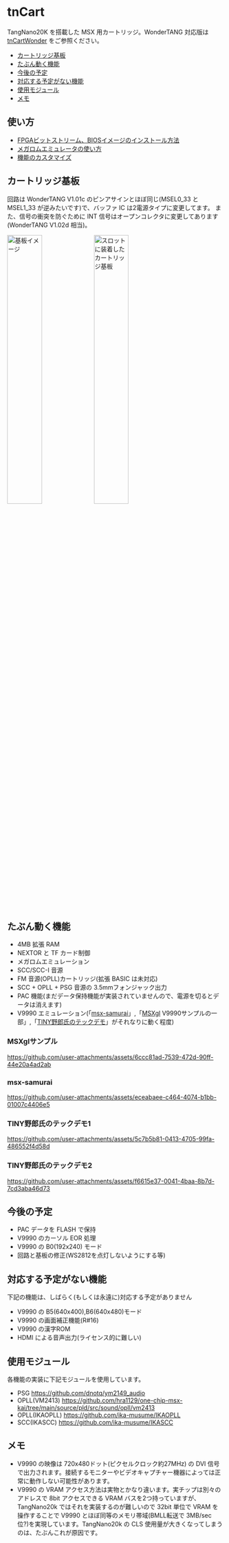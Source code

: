 # tnCart
TangNano20K を搭載した MSX 用カートリッジ。WonderTANG 対応版は [tnCartWonder](https://github.com/herraa1/tnCartWonder) をご参照ください。

- [カートリッジ基板](#カートリッジ基板)
- [たぶん動く機能](#たぶん動く機能)
- [今後の予定](#今後の予定)
- [対応する予定がない機能](#対応する予定がない機能)
- [使用モジュール](#使用モジュール)
- [メモ](#メモ)

## 使い方

- [FPGAビットストリーム、BIOSイメージのインストール方法](https://github.com/buppu3/tnCart/blob/main/doc/flash.md)
- [メガロムエミュレータの使い方](https://github.com/buppu3/tnCart/blob/main/doc/megarom.md)
- [機能のカスタマイズ](https://github.com/buppu3/tnCart/blob/main/doc/config.md)

## カートリッジ基板
回路は WonderTANG V1.01c のピンアサインとほぼ同じ(MSEL0_33 と MSEL1_33 が逆みたいです)で、バッファ IC は2電源タイプに変更してます。
また、信号の衝突を防ぐために INT 信号はオープンコレクタに変更してあります(WonderTANG V1.02d 相当)。

<img alt="基板イメージ" src="https://github.com/buppu3/tnCart/blob/main/pics/tnCart_rev1_3d.png?raw=true" width="40%" /><img alt="スロットに装着したカートリッジ基板" src="https://github.com/buppu3/tnCart/blob/main/pics/tnCart_rev1_mounted.png?raw=true" width="40%" />

## たぶん動く機能
- 4MB 拡張 RAM
- NEXTOR と TF カード制御
- メガロムエミュレーション
- SCC/SCC-I 音源
- FM 音源(OPLL)カートリッジ(拡張 BASIC は未対応)
- SCC + OPLL + PSG 音源の 3.5mmフォンジャック出力
- PAC 機能(まだデータ保持機能が実装されていませんので、電源を切るとデータは消えます)
- V9990 エミュレーション(「[msx-samurai](https://github.com/albs-br/msx-samurai)」,「[MSXgl](https://github.com/aoineko-fr/MSXgl) V9990サンプルの一部」,「[TINY野郎氏のテックデモ](https://www.youtube.com/watch?v=I6kXyMaED0s)」がそれなりに動く程度)

### MSXglサンプル
https://github.com/user-attachments/assets/6ccc81ad-7539-472d-90ff-44e20a4ad2ab

### msx-samurai
https://github.com/user-attachments/assets/eceabaee-c464-4074-b1bb-01007c4406e5

### TINY野郎氏のテックデモ1
https://github.com/user-attachments/assets/5c7b5b81-0413-4705-99fa-486552f4d58d

### TINY野郎氏のテックデモ2
https://github.com/user-attachments/assets/f6615e37-0041-4baa-8b7d-7cd3aba46d73

## 今後の予定
- PAC データを FLASH で保持
- V9990 のカーソル EOR 処理
- V9990 の B0(192x240) モード
- 回路と基板の修正(WS2812を点灯しないようにする等)

## 対応する予定がない機能
下記の機能は、しばらく(もしくは永遠に)対応する予定がありません
- V9990 の B5(640x400),B6(640x480)モード
- V9990 の画面補正機能(R#16)
- V9990 の漢字ROM
- HDMI による音声出力(ライセンス的に難しい)

## 使用モジュール
各機能の実装に下記モジュールを使用しています。
- PSG https://github.com/dnotq/ym2149_audio
- OPLL(VM2413) https://github.com/hra1129/one-chip-msx-kai/tree/main/source/pld/src/sound/opll/vm2413
- OPLL(IKAOPLL) https://github.com/ika-musume/IKAOPLL
- SCC(IKASCC) https://github.com/ika-musume/IKASCC

## メモ
- V9990 の映像は 720x480ドット(ピクセルクロック約27MHz) の DVI 信号で出力されます。接続するモニターやビデオキャプチャー機器によっては正常に動作しない可能性があります。
- V9990 の VRAM アクセス方法は実物とかなり違います。実チップは別々のアドレスで 8bit アクセスできる VRAM バスを2つ持っていますが、TangNano20k ではそれを実装するのが難しいので 32bit 単位で VRAM を操作することで V9990 とほぼ同等のメモリ帯域(BMLL転送で 3MB/sec 位?)を実現しています。TangNano20k の CLS 使用量が大きくなってしまうのは、たぶんこれが原因です。

